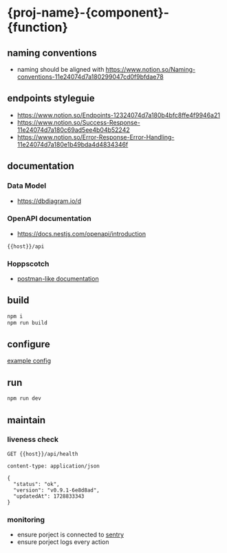 # {proj-name}-{component}-{function}

## naming conventions

-   naming should be aligned with https://www.notion.so/Naming-conventions-11e24074d7a180299047cd0f9bfdae78

## endpoints styleguie

-   https://www.notion.so/Endpoints-12324074d7a180b4bfc8ffe4f9946a21
-   https://www.notion.so/Success-Response-11e24074d7a180c69ad5ee4b04b52242
-   https://www.notion.so/Error-Response-Error-Handling-11e24074d7a180e1b49bda4d4834346f

## documentation

### Data Model

-   https://dbdiagram.io/d

### OpenAPI documentation

-   https://docs.nestjs.com/openapi/introduction

```
{{host}}/api
```

### Hoppscotch

-   [postman-like documentation](https://lumoscodes.hoppscotch.io/)

## build

```sh
npm i
npm run build
```

## configure

[example config](./.env.example)

## run

```sh
npm run dev
```

## maintain

### liveness check

```
GET {{host}}/api/health

content-type: application/json

{
  "status": "ok",
  "version": "v0.9.1-6e8d8ad",
  "updatedAt": 1728833343
}
```

### monitoring

-   ensure porject is connected to [sentry](https://lumoscodes-ltd.sentry.io/projects/)
-   ensure porject logs every action
